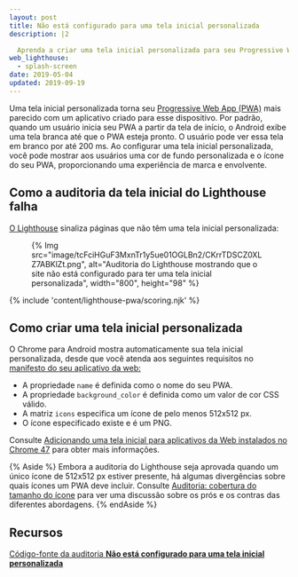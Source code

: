 ```yaml
---
layout: post
title: Não está configurado para uma tela inicial personalizada
description: |2

  Aprenda a criar uma tela inicial personalizada para seu Progressive Web App.
web_lighthouse:
  - splash-screen
date: 2019-05-04
updated: 2019-09-19
---
```


Uma tela inicial personalizada torna seu [Progressive Web App (PWA)](/discover-installable) mais parecido com um aplicativo criado para esse dispositivo. Por padrão, quando um usuário inicia seu PWA a partir da tela de início, o Android exibe uma tela branca até que o PWA esteja pronto. O usuário pode ver essa tela em branco por até 200 ms. Ao configurar uma tela inicial personalizada, você pode mostrar aos usuários uma cor de fundo personalizada e o ícone do seu PWA, proporcionando uma experiência de marca e envolvente.

## Como a auditoria da tela inicial do Lighthouse falha

[O Lighthouse](https://developer.chrome.com/docs/lighthouse/overview/) sinaliza páginas que não têm uma tela inicial personalizada:

<figure>{% Img src="image/tcFciHGuF3MxnTr1y5ue01OGLBn2/CKrrTDSCZ0XLZ7ABKlZt.png", alt="Auditoria do Lighthouse mostrando que o site não está configurado para ter uma tela inicial personalizada", width="800", height="98" %}</figure>

{% include 'content/lighthouse-pwa/scoring.njk' %}

## Como criar uma tela inicial personalizada

O Chrome para Android mostra automaticamente sua tela inicial personalizada, desde que você atenda aos seguintes requisitos no [manifesto do seu aplicativo da web:](/add-manifest)

- A propriedade `name` é definida como o nome do seu PWA.
- A propriedade `background_color` é definida como um valor de cor CSS válido.
- A matriz `icons` especifica um ícone de pelo menos 512x512 px.
- O ícone especificado existe e é um PNG.

Consulte [Adicionando uma tela inicial para aplicativos da Web instalados no Chrome 47](https://developers.google.com/web/updates/2015/10/splashscreen) para obter mais informações.

{% Aside %} Embora a auditoria do Lighthouse seja aprovada quando um único ícone de 512x512 px estiver presente, há algumas divergências sobre quais ícones um PWA deve incluir. Consulte [Auditoria: cobertura do tamanho do ícone](https://github.com/GoogleChrome/lighthouse/issues/291) para ver uma discussão sobre os prós e os contras das diferentes abordagens. {% endAside %}

## Recursos

[Código-fonte da auditoria **Não está configurado para uma tela inicial personalizada**](https://github.com/GoogleChrome/lighthouse/blob/master/lighthouse-core/audits/splash-screen.js)
